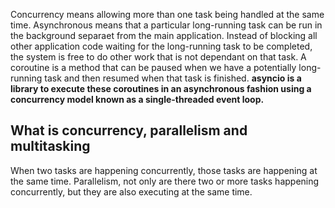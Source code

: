 Concurrency means allowing more than one task being handled at the same time.
Asynchronous means that a particular long-running task can be run in the background separaet from the main application. Instead of blocking all other application code waiting for the long-running task to be completed, the system is free to do other work that is not dependant on that task.
A coroutine is a method that can be paused when we have a potentially long-running task and then resumed when that task is finished. **asyncio is a library to execute these coroutines in an asynchronous fashion using a concurrency model known as a single-threaded event loop.**

## What is concurrency, parallelism and multitasking
When two tasks are happening concurrently, those tasks are happening at the same time.
Parallelism, not only are there two or more tasks happening concurrently, but they are also executing at the same time.
